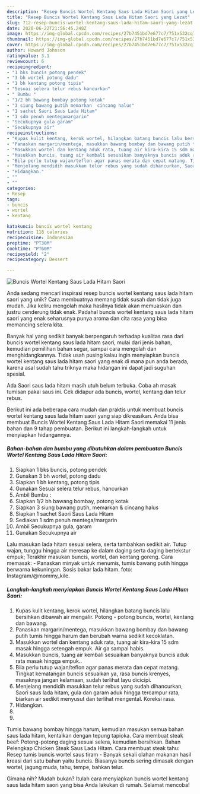 ```yaml
---
description: "Resep Buncis Wortel Kentang Saus Lada Hitam Saori yang Lezat"
title: "Resep Buncis Wortel Kentang Saus Lada Hitam Saori yang Lezat"
slug: 712-resep-buncis-wortel-kentang-saus-lada-hitam-saori-yang-lezat
date: 2020-06-22T21:56:45.248Z
image: https://img-global.cpcdn.com/recipes/27b7451bd7e677c7/751x532cq70/buncis-wortel-kentang-saus-lada-hitam-saori-foto-resep-utama.jpg
thumbnail: https://img-global.cpcdn.com/recipes/27b7451bd7e677c7/751x532cq70/buncis-wortel-kentang-saus-lada-hitam-saori-foto-resep-utama.jpg
cover: https://img-global.cpcdn.com/recipes/27b7451bd7e677c7/751x532cq70/buncis-wortel-kentang-saus-lada-hitam-saori-foto-resep-utama.jpg
author: Howard Johnson
ratingvalue: 3.1
reviewcount: 6
recipeingredient:
- "1 bks buncis potong pendek"
- "3 bh wortel potong dadu"
- "1 bh kentang potong tipis"
- "Sesuai selera telur rebus hancurkan"
- " Bumbu "
- "1/2 bh bawang bombay potong kotak"
- "3 siung bawang putih memarkan  cincang halus"
- "1 sachet Saori Saus Lada Hitam"
- "1 sdm penuh mentegamargarin"
- "Secukupnya gula garam"
- "Secukupnya air"
recipeinstructions:
- "Kupas kulit kentang, kerok wortel, hilangkan batang buncis lalu bersihkan dibawah air mengalir. Potong - potong buncis, wortel, kentang dan bawang."
- "Panaskan margarin/mentega, masukkan bawang bombay dan bawang putih tumis hingga harum dan berubah warna sedikit kecoklatan."
- "Masukkan wortel dan kentang aduk rata, tuang air kira-kira 15 sdm masak hingga setengah empuk. Air ga sampai habis."
- "Masukkan buncis, tuang air kembali sesuaikan banyaknya buncis aduk rata masak hingga empuk.."
- "Bila perlu tutup wajan/teflon agar panas merata dan cepat matang. Tingkat kematangan buncis sesuaikan ya, rasa buncis krenyes, masaknya jangan kelamaan, sudah terlihat layu dicicipi."
- "Menjelang mendidih masukkan telur rebus yang sudah dihancurkan, Saori saus lada hitam, gula dan garam aduk hingga tercampur rata, biarkan air sedikit menyusut dan terlihat mengental. Koreksi rasa."
- "Hidangkan."
- ""
- ""
categories:
- Resep
tags:
- buncis
- wortel
- kentang

katakunci: buncis wortel kentang 
nutrition: 118 calories
recipecuisine: Indonesian
preptime: "PT30M"
cooktime: "PT60M"
recipeyield: "2"
recipecategory: Dessert

---
```



![Buncis Wortel Kentang Saus Lada Hitam Saori](https://img-global.cpcdn.com/recipes/27b7451bd7e677c7/751x532cq70/buncis-wortel-kentang-saus-lada-hitam-saori-foto-resep-utama.jpg)

Anda sedang mencari inspirasi resep buncis wortel kentang saus lada hitam saori yang unik? Cara membuatnya memang tidak susah dan tidak juga mudah. Jika keliru mengolah maka hasilnya tidak akan memuaskan dan justru cenderung tidak enak. Padahal buncis wortel kentang saus lada hitam saori yang enak seharusnya punya aroma dan cita rasa yang bisa memancing selera kita.

Banyak hal yang sedikit banyak berpengaruh terhadap kualitas rasa dari buncis wortel kentang saus lada hitam saori, mulai dari jenis bahan, kemudian pemilihan bahan segar, sampai cara mengolah dan menghidangkannya. Tidak usah pusing kalau ingin menyiapkan buncis wortel kentang saus lada hitam saori yang enak di mana pun anda berada, karena asal sudah tahu triknya maka hidangan ini dapat jadi suguhan spesial.

Ada Saori saus lada hitam masih utuh belum terbuka. Coba ah masak tumisan pakai saus ini. Cek didapur ada buncis, wortel, kentang dan telur rebus.


Berikut ini ada beberapa cara mudah dan praktis untuk membuat buncis wortel kentang saus lada hitam saori yang siap dikreasikan. Anda bisa membuat Buncis Wortel Kentang Saus Lada Hitam Saori memakai 11 jenis bahan dan 9 tahap pembuatan. Berikut ini langkah-langkah untuk menyiapkan hidangannya.

<!--inarticleads1-->

##### Bahan-bahan dan bumbu yang dibutuhkan dalam pembuatan Buncis Wortel Kentang Saus Lada Hitam Saori:

1. Siapkan 1 bks buncis, potong pendek
1. Gunakan 3 bh wortel, potong dadu
1. Siapkan 1 bh kentang, potong tipis
1. Gunakan Sesuai selera telur rebus, hancurkan
1. Ambil  Bumbu :
1. Siapkan 1/2 bh bawang bombay, potong kotak
1. Siapkan 3 siung bawang putih, memarkan &amp; cincang halus
1. Siapkan 1 sachet Saori Saus Lada Hitam
1. Sediakan 1 sdm penuh mentega/margarin
1. Ambil Secukupnya gula, garam
1. Gunakan Secukupnya air


Lalu masukan lada hitam sesuai selera, serta tambahkan sedikit air. Tutup wajan, tunggu hingga air meresap ke dalam daging serta daging bertekstur empuk; Terakhir masukan buncis, wortel, dan kentang goreng. Cara memasak: - Panaskan minyak untuk menumis, tumis bawang putih hingga berwarna kekuningan. Sosis bakar lada hitam. foto: Instagram/@mommy_kile. 

<!--inarticleads2-->

##### Langkah-langkah menyiapkan Buncis Wortel Kentang Saus Lada Hitam Saori:

1. Kupas kulit kentang, kerok wortel, hilangkan batang buncis lalu bersihkan dibawah air mengalir. Potong - potong buncis, wortel, kentang dan bawang.
1. Panaskan margarin/mentega, masukkan bawang bombay dan bawang putih tumis hingga harum dan berubah warna sedikit kecoklatan.
1. Masukkan wortel dan kentang aduk rata, tuang air kira-kira 15 sdm masak hingga setengah empuk. Air ga sampai habis.
1. Masukkan buncis, tuang air kembali sesuaikan banyaknya buncis aduk rata masak hingga empuk..
1. Bila perlu tutup wajan/teflon agar panas merata dan cepat matang. Tingkat kematangan buncis sesuaikan ya, rasa buncis krenyes, masaknya jangan kelamaan, sudah terlihat layu dicicipi.
1. Menjelang mendidih masukkan telur rebus yang sudah dihancurkan, Saori saus lada hitam, gula dan garam aduk hingga tercampur rata, biarkan air sedikit menyusut dan terlihat mengental. Koreksi rasa.
1. Hidangkan.
1. 
1. 


Tumis bawang bombay hingga harum, kemudian masukan semua bahan saus lada hitam, kentalkan dengan tepung tapioka. Cara membuat steak beef: Potong-potong daging sesuai selera, kemudian bersihkan. Bahan Pelengkap Chicken Steak Saus Lada Hitam. Cara membuat steak tahu: Resep tumis buncis wortel saus tiram - Banyak sekali olahan makanan hasil kreasi dari satu bahan yaitu buncis. Biasanya buncis sering dimasak dengan wortel, jagung muda, tahu, tempe, bahkan telur. 

Gimana nih? Mudah bukan? Itulah cara menyiapkan buncis wortel kentang saus lada hitam saori yang bisa Anda lakukan di rumah. Selamat mencoba!
